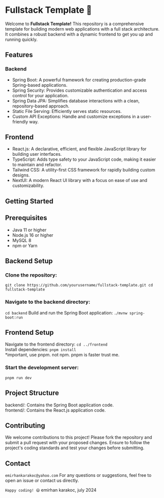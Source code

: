 
 
# Fullstack Template 🚀
Welcome to **Fullstack Template!** This repository is a comprehensive template for building modern web applications with a full stack architecture. It combines a robust backend with a dynamic frontend to get you up and running quickly.

## Features
### Backend
- Spring Boot: A powerful framework for creating production-grade Spring-based applications.
- Spring Security: Provides customizable authentication and access control for your application.
- Spring Data JPA: Simplifies database interactions with a clean, repository-based approach.
- Static File Serving: Efficiently serves static resources.
- Custom API Exceptions: Handle and customize exceptions in a user-friendly way.

## Frontend
- React.js: A declarative, efficient, and flexible JavaScript library for building user interfaces.
- TypeScript: Adds type safety to your JavaScript code, making it easier to maintain and refactor.
- Tailwind CSS: A utility-first CSS framework for rapidly building custom designs.
- NextUI: A modern React UI library with a focus on ease of use and customizability.

## Getting Started
## Prerequisites
- Java 11 or higher
- Node.js 16 or higher
- MySQL 8
- npm or Yarn

## Backend Setup

### Clone the repository:
`git clone https://github.com/yourusername/fullstack-template.git
cd fullstack-template`

### Navigate to the backend directory:
`cd backend` 
Build and run the Spring Boot application:
`./mvnw spring-boot:run`


## Frontend Setup
Navigate to the frontend directory:
`cd ../frontend`
<br>
Install dependencies:
`pnpm install`
<br>
*important, use pnpm. not npm. pnpm is faster trust me.

### Start the development server:
`pnpm run dev`

## Project Structure
backend/: Contains the Spring Boot application code.<br>
frontend/: Contains the React.js application code.
## Contributing
We welcome contributions to this project! Please fork the repository and submit a pull request with your proposed changes. Ensure to follow the project's coding standards and test your changes before submitting.

## Contact
`emirhankarakoc@yahoo.com`
For any questions or suggestions, feel free to open an issue or contact us directly.

`Happy coding! 😄`
emirhan karakoc, july 2024

